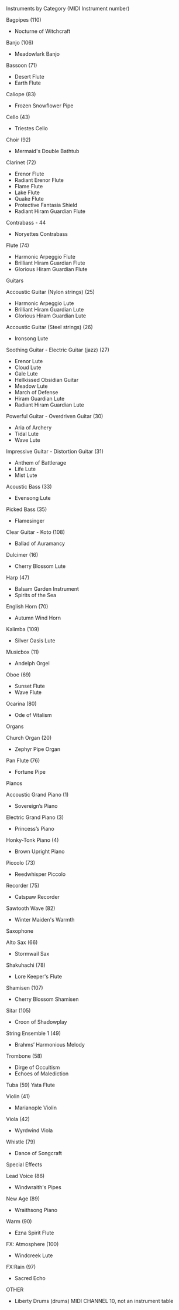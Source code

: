 Instruments by Category (MIDI Instrument number)

Bagpipes (110)
* Nocturne of Witchcraft

Banjo (106)
* Meadowlark Banjo

Bassoon (71)
* Desert Flute
* Earth Flute

Caliope (83)
* Frozen Snowflower Pipe

Cello (43)
* Triestes Cello

Choir (92)
* Mermaid's Double Bathtub

Clarinet (72)
* Erenor Flute
* Radiant Erenor Flute
* Flame Flute
* Lake Flute
* Quake Flute
* Protective Fantasia Shield
* Radiant Hiram Guardian Flute

Contrabass - 44
* Noryettes Contrabass

Flute (74)
* Harmonic Arpeggio Flute
* Brilliant Hiram Guardian Flute
* Glorious Hiram Guardian Flute

Guitars

Accoustic Guitar (Nylon strings) (25)
* Harmonic Arpeggio Lute
* Brilliant Hiram Guardian Lute
* Glorious Hiram Guardian Lute

Accoustic Guitar (Steel strings) (26)
* Ironsong Lute

Soothing Guitar - Electric Guitar (jazz) (27)
* Erenor Lute
* Cloud Lute
* Gale Lute
* Hellkissed Obsidian Guitar
* Meadow Lute
* March of Defense
* Hiram Guardian Lute
* Radiant Hiram Guardian Lute

Powerful Guitar - Overdriven Guitar (30)
* Aria of Archery
* Tidal Lute
* Wave Lute

Impressive Guitar - Distortion Guitar (31)
* Anthem of Battlerage
* Life Lute
* Mist Lute

Acoustic Bass (33)
* Evensong Lute

Picked Bass (35)
* Flamesinger

Clear Guitar - Koto (108)
* Ballad of Auramancy

Dulcimer (16)
* Cherry Blossom Lute

Harp (47)
* Balsam Garden Instrument
* Spirits of the Sea

English Horn (70)
* Autumn Wind Horn

Kalimba (109)
* Silver Oasis Lute

Musicbox (11)
* Andelph Orgel

Oboe (69)
* Sunset Flute
* Wave Flute

Ocarina (80)
* Ode of Vitalism

Organs

Church Organ (20)
* Zephyr Pipe Organ

Pan Flute (76)
* Fortune Pipe

Pianos

Accoustic Grand Piano (1)
* Sovereign’s Piano

Electric Grand Piano (3)
* Princess’s Piano

Honky-Tonk Piano (4)
* Brown Upright Piano

Piccolo (73)
* Reedwhisper Piccolo

Recorder (75)
* Catspaw Recorder

Sawtooth Wave (82)
* Winter Maiden's Warmth

Saxophone

Alto Sax (66)
* Stormwail Sax

Shakuhachi (78)
* Lore Keeper's Flute

Shamisen (107)
* Cherry Blossom Shamisen

Sitar (105)
* Croon of Shadowplay

String Ensemble 1 (49)
* Brahms’ Harmonious Melody

Trombone (58)
* Dirge of Occultism
* Echoes of Malediction

Tuba (59)
Yata Flute

Violin (41)
* Marianople Violin

Viola (42)
* Wyrdwind Viola

Whistle (79)
* Dance of Songcraft


Special Effects

Lead Voice (86)
* Windwraith's Pipes

New Age (89)
* Wraithsong Piano

Warm (90)
* Ezna Spirit Flute

FX: Atmosphere (100)
* Windcreek Lute

FX:Rain (97)
* Sacred Echo


OTHER
* Liberty Drums (drums) MIDI CHANNEL 10, not an instrument table

